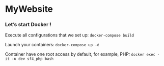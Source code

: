 # MyWebsite

### Let’s start Docker !

Execute all configurations that we set up: `docker-compose build`

Launch your containers: `docker-compose up -d`

Container have one root access by default, for example, PHP: `docker exec -it -u dev sf4_php bash`